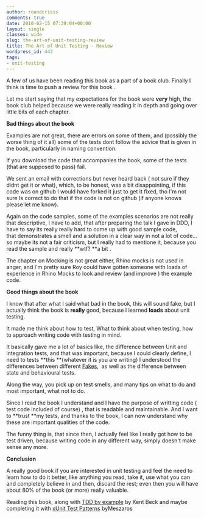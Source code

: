 ```yaml
---
author: roundcrisis
comments: true
date: 2010-02-15 07:39:04+00:00
layout: single
classes: wide
slug: the-art-of-unit-testing-review
title: The Art of Unit Testing - Review
wordpress_id: 443
tags:
- unit-testing
---
```


A few of us have been reading this book as a part of a book club. Finally I think is time to push a review for this book .

Let me start saying that my expectations for the book were **very** high, the book club helped because we were really reading it in depth and going over little bits of each chapter.

**Bad things about the book**

Examples are not great, there are errors on some of them, and (possibly the worse thing of it all) some of the tests dont follow the advice that is given in the book, particularly in naming convention.

If you download the code that accompanies the book, some of the tests (that are supposed to pass) fail.

We sent an email with corrections but never heard back ( not sure if they didnt get it or what), which, to be honest, was a bit disappointing, if this code was on github I would have forked it just to get it fixed, tho I'm not sure Is correct to do that if the code is not on github (if anyone knows please let me know).

Again on the code samples, some of the examples scenarios are not really that descriptive, I have to add, that after preparing the talk I gave in DDD, I have to say its really really hard to come up with good sample code, that demonstrates a smell and a solution in a clear way in not a lot of code... so maybe its not a fair criticism, but I really had to mentione it, because you read the sample and really **wtf? **a bit .

The chapter on Mocking is not great either, Rhino mocks is not used in anger, and I'm pretty sure Roy could have gotten someone with loads of experience in Rhino Mocks to look and review (and improve ) the example code.

**Good things about the book**

I know that after what I said what bad in the book, this will sound fake, but I actually think the book is **really** good, because I learned **loads** about unit testing.

It made me think about how to test, What to think about when testing, how to approach writing code with testing in mind.

It basically gave me a lot of basics like, the difference between Unit and integration tests, and that was important, because I could clearly define, I need to tests **this **(whatever it is you are writing) I understood the differences between different [Fakes](http://martinfowler.com/articles/mocksArentStubs.html),  as well as the difference between state and behavioural tests.

Along the way, you pick up on test smells, and many tips on what to do and most important, what not to do.

Since I read the book I understand and I have the purpose of writting code ( test code included of course) , that is readable and maintainable. And I want to **trust **my tests, and thanks to the book, I can now understand why these are important qualities of the code.

The funny thing is, that since then, I actually feel like I really got how to be test driven, because writing code in any different way, simply doesn't make sense any more.

**Conclusion**

A really good book if you are interested in unit testing and feel the need to learn how to do it better, like anything you read, take it, use what you can and completely believe in and then, discard the rest; even then you will have about 80% of the book (or more) really valuable.

Reading this book, along with [TDD by example](http://www.amazon.com/Test-Driven-Development-Kent-Beck/dp/0321146530) by Kent Beck and maybe completing it with [xUnit Test Patterns](http://xunitpatterns.com/) byMeszaros
